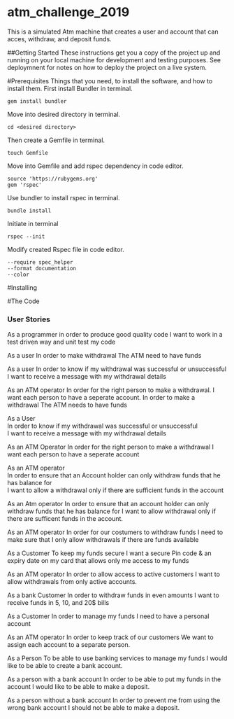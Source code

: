 # atm_challenge_2019
This is a simulated Atm machine that creates a user and account that can acces, withdraw, and deposit funds.

##Getting Started
These instructions get you a copy of the project up and running on your local machine for development and testing purposes. See deploymnent for notes on how to deploy the project on a live system.

#Prerequisites
Things that you need, to install the software, and how to install them.
First install Bundler in terminal.

```
gem install bundler
```
Move into desired directory in terminal.
```
cd <desired directory>
```
Then create a Gemfile in terminal.
```
touch Gemfile
```
Move into Gemfile and add rspec dependency in code editor.
```
source 'https://rubygems.org'
gem 'rspec'
```
Use bundler to install rspec in terminal.
```
bundle install
```

Initiate in terminal
```
rspec --init
```

Modify created Rspec file in code editor.
```
--require spec_helper
--format documentation
--color
```
        

#Installing


#The Code



### User Stories

As a programmer
in order to produce good quality code
I want to work in a test driven way and unit test my code

As a user
In order to make withdrawal
The ATM need to have funds

As a user
In order to know if my withdrawal was successful or unsuccessful
I want to receive a message with my withdrawal details

As an ATM operator
In order for the right person to make a withdrawal.
I want each person to have a seperate account.
In order to make a withdrawal
The ATM needs to have funds

As a User               
In order to know if my withdrawal was successful or unsuccessful           
I want to receive a message with my withdrawal details

As an ATM Operator
In order for the right person to make a withdrawal
I want each person to have a seperate account

As an ATM operator           
In order to ensure that an Account holder can only withdraw funds that he has balance for           
I want to allow a withdrawal only if there are sufficient funds in the account

As an Atm operator
In order to ensure that an account holder can only withdraw funds that he has balance for I want to allow withdrawal
only if there are sufficent funds in the account.

As an ATM operator
In order for our costumers to withdraw funds
I need to make sure that I only allow withdrawals if there are funds available

As a Customer
To keep my funds secure
I want a secure Pin code & an expiry date on my card that allows only me access to my funds

As an ATM operator
In order to allow access to active customers
I want to allow withdrawals from only active accounts.

As a bank Customer
In order to withdraw funds in even amounts
I want to receive funds in 5, 10, and 20$ bills

As a Customer
In order to manage my funds
I need to have a personal account

As an ATM operator
In order to keep track of our customers
We want to assign each account to a separate person.

As a Person
To be able to use banking services to manage my funds
I would like to be able to create a bank account.

As a person with a bank account
In order to be able to put my funds in the account
I would like to be able to make a deposit.

As a person without a bank account
In order to prevent me from using the wrong bank account
I should not be able to make a deposit.